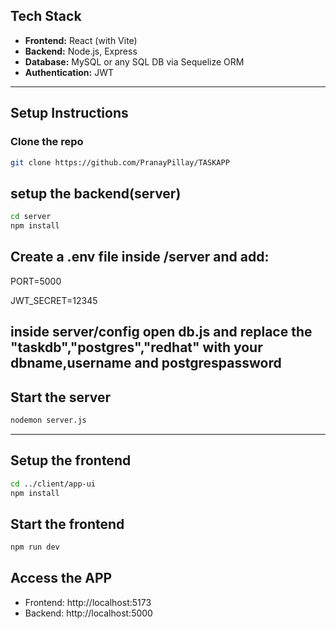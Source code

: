 ## Tech Stack

- **Frontend:** React (with Vite)
- **Backend:** Node.js, Express
- **Database:** MySQL or any SQL DB via Sequelize ORM
- **Authentication:** JWT

---

## Setup Instructions

### Clone the repo
```bash
git clone https://github.com/PranayPillay/TASKAPP

```
## setup the backend(server)
```bash
cd server
npm install
```
## Create a .env file inside /server and add:
PORT=5000

JWT_SECRET=12345

## inside server/config open db.js and replace the "taskdb","postgres","redhat" with your dbname,username and postgrespassword

## Start the server
```bash
nodemon server.js
```
-----

## Setup the frontend
```bash
cd ../client/app-ui
npm install
```
## Start the frontend
```bash
npm run dev
```

## Access the APP

- Frontend: http://localhost:5173
- Backend: http://localhost:5000



